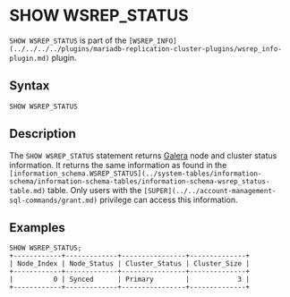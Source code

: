 
# SHOW WSREP_STATUS

`SHOW WSREP_STATUS` is part of the `[WSREP_INFO](../../../../plugins/mariadb-replication-cluster-plugins/wsrep_info-plugin.md)` plugin.


## Syntax


```
SHOW WSREP_STATUS
```

## Description


The `SHOW WSREP_STATUS` statement returns [Galera](../../built-in-functions/special-functions/galera-functions/README.md) node and cluster status information. It returns the same information as found in the `[information_schema.WSREP_STATUS](../system-tables/information-schema/information-schema-tables/information-schema-wsrep_status-table.md)` table. Only users with the `[SUPER](../../account-management-sql-commands/grant.md)` privilege can access this information.


## Examples


```
SHOW WSREP_STATUS;
+------------+-------------+----------------+--------------+
| Node_Index | Node_Status | Cluster_Status | Cluster_Size |
+------------+-------------+----------------+--------------+
|          0 | Synced      | Primary        |            3 |
+------------+-------------+----------------+--------------+
```
